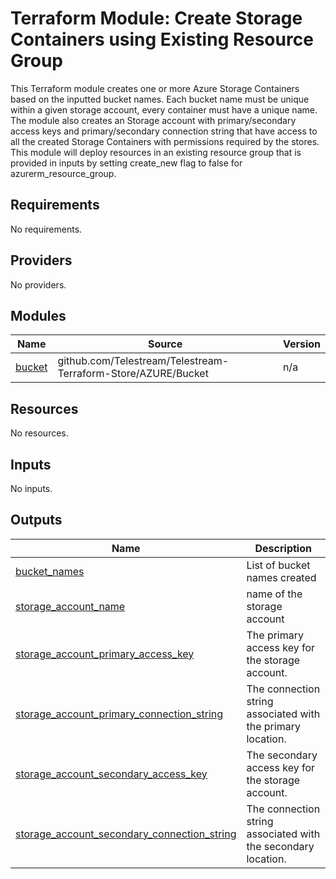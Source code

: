 # Terraform Module: Create Storage Containers using Existing Resource Group
This Terraform module creates one or more Azure Storage Containers based on the inputted bucket names. Each bucket name must be unique within a given storage account, every container must have a unique name. The module also creates an Storage account with primary/secondary access keys and primary/secondary connection string that have access to all the created Storage Containers with permissions required by the stores. This module will deploy resources in an existing resource group that is provided in inputs by setting create_new flag to false for azurerm_resource_group.
## Requirements

No requirements.

## Providers

No providers.

## Modules

| Name | Source | Version |
|------|--------|---------|
| <a name="module_bucket"></a> [bucket](#module\_bucket) | github.com/Telestream/Telestream-Terraform-Store/AZURE/Bucket | n/a |

## Resources

No resources.

## Inputs

No inputs.

## Outputs

| Name | Description |
|------|-------------|
| <a name="output_bucket_names"></a> [bucket\_names](#output\_bucket\_names) | List of bucket names created |
| <a name="output_storage_account_name"></a> [storage\_account\_name](#output\_storage\_account\_name) | name of the storage account |
| <a name="output_storage_account_primary_access_key"></a> [storage\_account\_primary\_access\_key](#output\_storage\_account\_primary\_access\_key) | The primary access key for the storage account. |
| <a name="output_storage_account_primary_connection_string"></a> [storage\_account\_primary\_connection\_string](#output\_storage\_account\_primary\_connection\_string) | The connection string associated with the primary location. |
| <a name="output_storage_account_secondary_access_key"></a> [storage\_account\_secondary\_access\_key](#output\_storage\_account\_secondary\_access\_key) | The secondary access key for the storage account. |
| <a name="output_storage_account_secondary_connection_string"></a> [storage\_account\_secondary\_connection\_string](#output\_storage\_account\_secondary\_connection\_string) | The connection string associated with the secondary location. |
